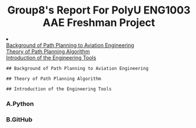  <h1 align="center">Group8's Report For PolyU ENG1003 AAE Freshman Project </h1>
<li>
 <br />
 <a href="#Background-of-Path-Planning-to-Aviation-Engineering">Background of Path Planning to Aviation Engineering</a>
 <br />
 <a href="#Theory-of-Path-Planning-Algorithm">Theory of Path Planning Algorithm</a>
 <br />
 <a href="#Introduction-of-the-Engineering-Tools">Introduction of the Engineering Tools</a>
 <br />
 


   <!-- Background of Path Planning to Aviation Engineering -->
    ## Background of Path Planning to Aviation Engineering
  

   <!-- Theory of Path Planning Algorithm -->
    ## Theory of Path Planning Algorithm
 

   <!-- Introduction of the Engineering Tools -->
    ## Introduction of the Engineering Tools
 
 ###    A.Python
 ###    B.GitHub
